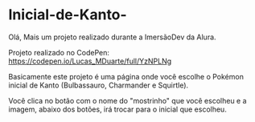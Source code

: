 # Inicial-de-Kanto-

Olá, Mais um projeto realizado durante a ImersãoDev da Alura.

Projeto realizado no CodePen: https://codepen.io/Lucas_MDuarte/full/YzNPLNg

Basicamente este projeto é uma página onde você escolhe o Pokémon inicial de Kanto (Bulbassauro, Charmander e Squirtle).

Você clica no botão com o nome do "mostrinho" que você escolheu e a imagem, abaixo dos botões, irá trocar para o inicial que escolheu.
